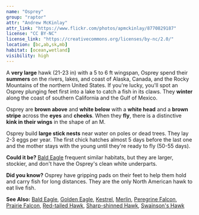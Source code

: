 ```yaml
---
name: "Osprey"
group: "raptor"
attr: "Andrew McKinlay"
attr_link: "https://www.flickr.com/photos/apmckinlay/8770829187"
license: "CC BY-NC"
license_link: "https://creativecommons.org/licenses/by-nc/2.0/"
location: [bc,ab,sk,mb]
habitat: [ocean,wetland]
visibility: high
---
```

A **very large** hawk (21-23 in) with a 5 to 6 ft wingspan, Osprey spend their **summers** on the rivers, lakes, and coast of Alaska, Canada, and the Rocky Mountains of the northern United States. If you're lucky, you'll spot an Osprey plunging feet first into a lake to catch a fish in its claws. They **winter** along the coast of southern California and the Gulf of Mexico.

Osprey are **brown above** and **white below** with a **white head** and a **brown stripe** across the **eyes** and **cheeks**. When they **fly**, there is a distinctive **kink in their wings** in the shape of an M.

Osprey build **large stick nests** near water on poles or dead trees. They lay 2-3 eggs per year. The first chick hatches almost 5 days before the last one and the mother stays with the young until they're ready to fly (50-55 days).

**Could it be?** [Bald Eagle](/birds/baldeagle/) frequent similar habitats, but they are larger, stockier, and don't have the Osprey's clean white underparts.

**Did you know?** Osprey have gripping pads on their feet to help them hold and carry fish for long distances. They are the only North American hawk to eat live fish.

<!-- generated, do not edit -->
**See Also:**
[Bald Eagle](/birds/baldeagle/),
[Golden Eagle](/birds/goldeagl/),
[Kestrel](/birds/kestrel/),
[Merlin](/birds/merlin/),
[Peregrine Falcon](/birds/peregrine/),
[Prairie Falcon](/birds/prafalc/),
[Red-tailed Hawk](/birds/redtail/),
[Sharp-shinned Hawk](/birds/shshawk/),
[Swainson's Hawk](/birds/swahawk/)
